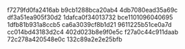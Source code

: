 f7279fd0fa2416ab
b9cb1288bca20ab4
4db7080ead35a69c
df3a51ea905f30d2
1dafca0f34013732
bce1101096040695
1dfb81b931a8ccb5
ca6a3039cf8b1d21
9611225b51ce0a7d
cc014bd43183d2c4
402d023b8e9f0e5c
f27a0c44c911daab
72c278a420548e0c
132c89a2e2e25bfb
